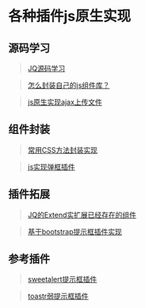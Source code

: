 <!--
 * @Description: 各种插件js原生实现，底层学习
 * @Date: 2019-08-10 01:46:28
 * @LastEditors: phoebus
 * @LastEditTime: 2019-08-13 18:06:29
 -->
# 各种插件js原生实现

## 源码学习

> [JQ源码学习](知识笔记/大前端/基础/JavaScript/js原生实现/JQ源码学习.md)

> [怎么封装自己的js组件库？](知识笔记/大前端/基础/JavaScript/js原生实现/怎么封装自己的js组件库.md)

> [js原生实现ajax上传文件](知识笔记/大前端/基础/JavaScript/js原生实现/js原生实现ajax上传文件.md)

## 组件封装

> [常用CSS方法封装实现](知识笔记/大前端/基础/JavaScript/js原生实现/常用CSS方法封装实现.md)

> [js实现弹框插件](知识笔记/大前端/基础/JavaScript/js原生实现/js实现弹框插件.md)

## 插件拓展

> [JQ的Extend实扩展已经存在的组件](知识笔记/大前端/基础/JavaScript/js原生实现/JQ的Extend实扩展已经存在的组件.md)

> [基于bootstrap提示框插件实现](知识笔记/大前端/基础/JavaScript/js原生实现/基于bootstrap提示框插件实现.md)

## 参考插件

> [sweetalert提示框插件](知识笔记/大前端/基础/JavaScript/js原生实现/sweetalert提示框插件.md)

> [toastr弱提示框插件](知识笔记/大前端/基础/JavaScript/js原生实现/toastr弱提示框插件.md)

